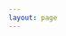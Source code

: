 ```yaml
---
layout: page
---
```


<script setup>
import {
  VPTeamPage,
  VPTeamPageTitle,
  VPTeamMembers
} from 'vitepress/theme'

const members = [
  {
    avatar: 'https://avatars.githubusercontent.com/jaeaeich',
    name: 'Javed Habib',
    title: 'Author',
    org: 'Poiesis',
    orgLink: 'https://github.com/jaeaeich/poiesis',
    desc: 'Look Ma! I did a thing!',
    links: [
      { icon: 'github', link: 'https://github.com/jaeaeich' },
      { icon: 'twitter', link: 'https://twitter.com/jaeaeich' },
      { icon: 'linkedin', link: 'https://www.linkedin.com/in/javed-habib/' }
    ],
  }
]
</script>

<VPTeamPage>
  <VPTeamPageTitle>
    <template #title>
        Team
    </template>
    <template #lead>
      Poiesis is an <i> open source project</i>, shoot a message for more info!
    </template>
  </VPTeamPageTitle>
  <VPTeamMembers :members="members" />
</VPTeamPage>
